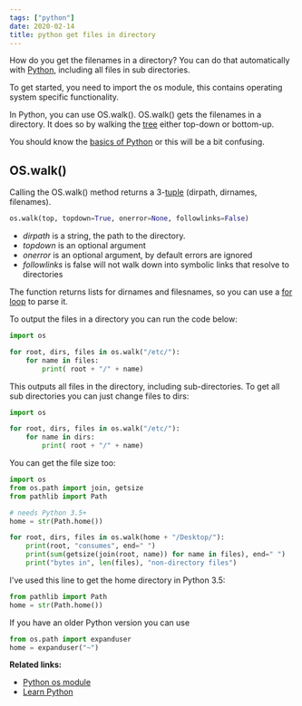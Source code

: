 ```yaml
---
tags: ["python"]
date: 2020-02-14
title: python get files in directory
---
```

How do you get the filenames in a directory? You can do that automatically with <a href="https://python.org/">Python</a>, including all files in sub directories.

To get started, you need to import the os module, this contains operating system specific functionality.

In Python, you can use OS.walk(). OS.walk() gets the filenames in a directory. It does so by walking the <a href="https://pythonspot.com/python-tree/">tree</a> either top-down or bottom-up.

You should know the <a href="https://pythonbasics.org">basics of Python</a> or this will be a bit confusing.

## OS.walk()

Calling the OS.walk() method returns a 3-<a href="https://pythonspot.com/python-tuples/">tuple</a> (dirpath, dirnames, filenames).

```python
os.walk(top, topdown=True, onerror=None, followlinks=False)
```

* *dirpath* is a string, the path to the directory. 
* *topdown* is an optional argument
* *onerror* is an optional argument, by default errors are ignored
* *followlinks* is false will not walk down into symbolic links that resolve to directories

The function returns lists for dirnames and filesnames, so you can use a <a href="https://pythonbasics.org/for-loops/">for loop</a> to parse it.

To output the files in a directory you can run the code below:

```python
import os

for root, dirs, files in os.walk("/etc/"):
    for name in files:
        print( root + "/" + name)
```

This outputs all files in the directory, including sub-directories. To get all sub directories you can just change files to dirs:

```python
import os

for root, dirs, files in os.walk("/etc/"):
    for name in dirs:
        print( root + "/" + name)
```

You can get the file size too:

```python
import os
from os.path import join, getsize
from pathlib import Path

# needs Python 3.5+
home = str(Path.home())

for root, dirs, files in os.walk(home + "/Desktop/"):
    print(root, "consumes", end=" ")
    print(sum(getsize(join(root, name)) for name in files), end=" ")
    print("bytes in", len(files), "non-directory files")
```

I've used this line to get the home directory in Python 3.5:

```python
from pathlib import Path
home = str(Path.home())
```

If you have an older Python version you can use

```python
from os.path import expanduser
home = expanduser("~")
```

**Related links:**
* <a href="https://docs.python.org/3/library/os.html">Python os module</a>
* <a href="https://pythonbasics.org/">Learn Python</a>
